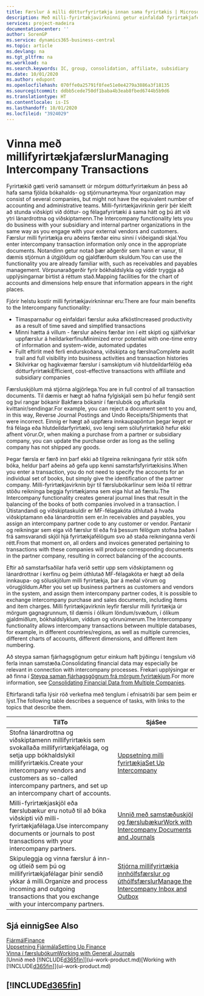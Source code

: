```yaml
---
title: Færslur á milli dótturfyrirtækja innan sama fyrirtækis | Microsoft Docs
description: Með milli-fyrirtækjavirkninni getur einfaldað fyrirtækjaferli og færslur á milli dótturfyrirtækja innan sama fyrirtækis.
services: project-madeira
documentationcenter: ''
author: SorenGP
ms.service: dynamics365-business-central
ms.topic: article
ms.devlang: na
ms.tgt_pltfrm: na
ms.workload: na
ms.search.keywords: IC, group, consolidation, affiliate, subsidiary
ms.date: 10/01/2020
ms.author: edupont
ms.openlocfilehash: 070ffe0a25791f8fee51e0e4279a3886a3f18135
ms.sourcegitcommit: ddbb5cede750df1baba4b3eab8fbed6744b5b9d6
ms.translationtype: HT
ms.contentlocale: is-IS
ms.lasthandoff: 10/01/2020
ms.locfileid: "3924029"
---
```

# <a name="managing-intercompany-transactions"></a><span data-ttu-id="4b4dc-103">Vinna með millifyrirtækjafærslur</span><span class="sxs-lookup"><span data-stu-id="4b4dc-103">Managing Intercompany Transactions</span></span>
<span data-ttu-id="4b4dc-104">Fyrirtækið gæti verið samansett úr mörgum dótturfyrirtækum án þess að hafa sama fjölda bókahalds- og stjórnunarteyma.</span><span class="sxs-lookup"><span data-stu-id="4b4dc-104">Your organization may consist of several companies, but might not have the equivalent number of accounting and administrative teams.</span></span> <span data-ttu-id="4b4dc-105">Milli-fyrirtækjavirknin gerir þér kleift að stunda viðskipti við dóttur- og félagafyrirtæki á sama hátt og þú átt við ytri lánardrottna og viðskiptamenn.</span><span class="sxs-lookup"><span data-stu-id="4b4dc-105">The Intercompany functionality lets you do business with your subsidiary and internal partner organizations in the same way as you engage with your external vendors and customers.</span></span> <span data-ttu-id="4b4dc-106">Færslur milli fyrirtækja eru aðeins færðar einu sinni í viðeigandi skjal.</span><span class="sxs-lookup"><span data-stu-id="4b4dc-106">You enter intercompany transaction information only once in the appropriate documents.</span></span> <span data-ttu-id="4b4dc-107">Notandinn getur notað þær aðgerðir sem hann er vanur, til dæmis stjórnun á útgjöldum og gjaldfærðum skuldum.</span><span class="sxs-lookup"><span data-stu-id="4b4dc-107">You can use the functionality you are already familiar with, such as receivables and payables management.</span></span> <span data-ttu-id="4b4dc-108">Vörpunaraðgerðir fyrir bókhaldslykla og víddir tryggja að upplýsingarnar birtist á réttum stað.</span><span class="sxs-lookup"><span data-stu-id="4b4dc-108">Mapping facilities for the chart of accounts and dimensions help ensure that information appears in the right places.</span></span>  

<span data-ttu-id="4b4dc-109">Fjórir helstu kostir milli fyrirtækjavirkninnar eru:</span><span class="sxs-lookup"><span data-stu-id="4b4dc-109">There are four main benefits to the Intercompany functionality:</span></span>  

- <span data-ttu-id="4b4dc-110">Tímasparnaður og einfaldari færslur auka afköst</span><span class="sxs-lookup"><span data-stu-id="4b4dc-110">Increased productivity as a result of time saved and simplified transactions</span></span>  
- <span data-ttu-id="4b4dc-111">Minni hætta á villum - færslur aðeins færðar inn í eitt skipti og sjálfvirkar uppfærslur á heildarkerfinu</span><span class="sxs-lookup"><span data-stu-id="4b4dc-111">Minimized error potential with one-time entry of information and system-wide, automated updates</span></span>  
- <span data-ttu-id="4b4dc-112">Fullt eftirlit með ferli endurskoðana, viðskipta og færslna</span><span class="sxs-lookup"><span data-stu-id="4b4dc-112">Complete audit trail and full visibility into business activities and transaction histories</span></span>  
- <span data-ttu-id="4b4dc-113">Skilvirkar og hagkvæmar færslur í samskiptum við hlutdeildarfélög eða dótturfyrirtæki</span><span class="sxs-lookup"><span data-stu-id="4b4dc-113">Efficient, cost-effective transactions with affiliate and subsidiary companies</span></span>  

<span data-ttu-id="4b4dc-114">Færsluskjölum má stjórna algjörlega.</span><span class="sxs-lookup"><span data-stu-id="4b4dc-114">You are in full control of all transaction documents.</span></span> <span data-ttu-id="4b4dc-115">Til dæmis er hægt að hafna fylgiskjali sem þú hefur fengið sent og því rangar bókanir Bakfæra bókanir í færslubók og afturkalla kvittanir/sendingar.</span><span class="sxs-lookup"><span data-stu-id="4b4dc-115">For example, you can reject a document sent to you and, in this way, Reverse Journal Postings and Undo Receipts/Shipments that were incorrect.</span></span> <span data-ttu-id="4b4dc-116">Einnig er hægt að uppfæra innkaupapöntun þegar keypt er frá félaga eða hlutdeildarfyrirtæki, svo lengi sem sölufyrirtækið hefur ekki afhent vörur.</span><span class="sxs-lookup"><span data-stu-id="4b4dc-116">Or, when making a purchase from a partner or subsidiary company, you can update the purchase order as long as the selling company has not shipped any goods.</span></span>  

<span data-ttu-id="4b4dc-117">Þegar færsla er færð inn þarf ekki að tilgreina reikningana fyrir stök söfn bóka, heldur þarf aðeins að gefa upp kenni samstarfsfyrirtækisins.</span><span class="sxs-lookup"><span data-stu-id="4b4dc-117">When you enter a transaction, you do not need to specify the accounts for an individual set of books, but simply give the identification of the partner company.</span></span> <span data-ttu-id="4b4dc-118">Milli-fyrirtækjavirknin býr til færslubókarlínur sem leiða til réttrar stöðu reikninga beggja fyrirtækjanna sem eiga hlut að færslu.</span><span class="sxs-lookup"><span data-stu-id="4b4dc-118">The Intercompany functionality creates general journal lines that result in the balancing of the books of both companies involved in a transaction.</span></span> <span data-ttu-id="4b4dc-119">Í Útistandandi og viðskiptaskuldir er MF-félagakóta úthlutað á hvaða viðskiptamann eða lánardrottin sem er.</span><span class="sxs-lookup"><span data-stu-id="4b4dc-119">In receivables and payables, you assign an intercompany partner code to any customer or vendor.</span></span> <span data-ttu-id="4b4dc-120">Pantanir og reikningar sem eiga við færslur til eða frá þessum félögum stofna þaðan í frá samsvarandi skjöl hjá fyrirtækjafélögum svo að staða reikninganna verði rétt.</span><span class="sxs-lookup"><span data-stu-id="4b4dc-120">From that moment on, all orders and invoices generated pertaining to transactions with these companies will produce corresponding documents in the partner company, resulting in correct balancing of the accounts.</span></span>  

 <span data-ttu-id="4b4dc-121">Eftir að samstarfsaðilar hafa verið settir upp sem viðskiptamenn og lánardrottnar í kerfinu og þeim úthlutað MF-félagakóta er hægt að deila innkaupa- og söluskjölum milli fyrirtækja, þar á meðal vörum og vörugjöldum.</span><span class="sxs-lookup"><span data-stu-id="4b4dc-121">After you set up business partners as customers and vendors in the system, and assign them intercompany partner codes, it is possible to exchange intercompany purchase and sales documents, including items and item charges.</span></span> <span data-ttu-id="4b4dc-122">Milli fyrirtækjavirknin leyfir færslur milli fyrirtækja úr mörgum gagnagrunnum, til dæmis í ólíkum löndum/svæðum, í ólíkum gjaldmiðlum, bókhaldslyklum, víddum og vörunúmerum.</span><span class="sxs-lookup"><span data-stu-id="4b4dc-122">The Intercompany functionality allows intercompany transactions between multiple databases, for example, in different countries/regions, as well as multiple currencies, different charts of accounts, different dimensions, and different item numbering.</span></span>  

<span data-ttu-id="4b4dc-123">Að steypa saman fjárhagsgögnum getur einkum haft þýðingu í tengslum við ferla innan samstæða.</span><span class="sxs-lookup"><span data-stu-id="4b4dc-123">Consolidating financial data may especially be relevant in connection with intercompany processes.</span></span> <span data-ttu-id="4b4dc-124">Frekari upplýsingar er að finna í [Steypa saman fjárhagsgögnum frá mörgum fyrirtækjum](finance-consolidated-company-reporting.md).</span><span class="sxs-lookup"><span data-stu-id="4b4dc-124">For more information, see [Consolidating Financial Data from Multiple Companies](finance-consolidated-company-reporting.md).</span></span>

<span data-ttu-id="4b4dc-125">Eftirfarandi tafla lýsir röð verkefna með tenglum í efnisatriði þar sem þeim er lýst.</span><span class="sxs-lookup"><span data-stu-id="4b4dc-125">The following table describes a sequence of tasks, with links to the topics that describe them.</span></span>

 |<span data-ttu-id="4b4dc-126">Til</span><span class="sxs-lookup"><span data-stu-id="4b4dc-126">To</span></span> |<span data-ttu-id="4b4dc-127">Sjá</span><span class="sxs-lookup"><span data-stu-id="4b4dc-127">See</span></span>|
 |---|---|
 |<span data-ttu-id="4b4dc-128">Stofna lánardrottna og viðskiptamenn millifyrirtækis sem svokallaða millifyrirtækjafélaga, og setja upp bókhaldslykil millifyrirtækis.</span><span class="sxs-lookup"><span data-stu-id="4b4dc-128">Create your intercompany vendors and customers as so-called intercompany partners, and set up an intercompany chart of accounts.</span></span>|[<span data-ttu-id="4b4dc-129">Uppsetning milli fyrirtækja</span><span class="sxs-lookup"><span data-stu-id="4b4dc-129">Set Up Intercompany</span></span>](intercompany-how-setup.md)|
 |<span data-ttu-id="4b4dc-130">Milli-fyrirtækjaskjöl eða færslubækur eru notuð til að bóka viðskipti við milli-fyrirtækjafélaga.</span><span class="sxs-lookup"><span data-stu-id="4b4dc-130">Use intercompany documents or journals to post transactions with your intercompany partners.</span></span>|[<span data-ttu-id="4b4dc-131">Unnið með samstæðuskjöl og færslubækur</span><span class="sxs-lookup"><span data-stu-id="4b4dc-131">Work with Intercompany Documents and Journals</span></span>](intercompany-how-work-documents-journals.md)|
 |<span data-ttu-id="4b4dc-132">Skipuleggja og vinna færslur á inn- og útleið sem þú og millifyrirtækjafélagar þínir sendið ykkar á milli.</span><span class="sxs-lookup"><span data-stu-id="4b4dc-132">Organize and process incoming and outgoing transactions that you exchange with your intercompany partners.</span></span>|[<span data-ttu-id="4b4dc-133">Stjórna millifyrirtækja innhólfsfærslur og úthólfsfærslur</span><span class="sxs-lookup"><span data-stu-id="4b4dc-133">Manage the Intercompany Inbox and Outbox</span></span>](intercompany-how-manage-intercompany-inbox.md)|

## <a name="see-also"></a><span data-ttu-id="4b4dc-134">Sjá einnig</span><span class="sxs-lookup"><span data-stu-id="4b4dc-134">See Also</span></span>
[<span data-ttu-id="4b4dc-135">Fjármál</span><span class="sxs-lookup"><span data-stu-id="4b4dc-135">Finance</span></span>](finance.md)  
[<span data-ttu-id="4b4dc-136">Uppsetning Fjármála</span><span class="sxs-lookup"><span data-stu-id="4b4dc-136">Setting Up Finance</span></span>](finance-setup-finance.md)  
[<span data-ttu-id="4b4dc-137">Vinna í færslubókum</span><span class="sxs-lookup"><span data-stu-id="4b4dc-137">Working with General Journals</span></span>](ui-work-general-journals.md)  
<span data-ttu-id="4b4dc-138">[Unnið með [!INCLUDE[d365fin](includes/d365fin_md.md)]](ui-work-product.md)</span><span class="sxs-lookup"><span data-stu-id="4b4dc-138">[Working with [!INCLUDE[d365fin](includes/d365fin_md.md)]](ui-work-product.md)</span></span>

## [!INCLUDE[d365fin](includes/free_trial_md.md)]  
